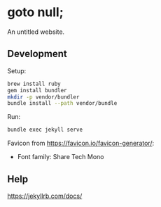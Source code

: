 # goto null;

An untitled website.

## Development

Setup:

```sh
brew install ruby
gem install bundler
mkdir -p vendor/bundler
bundle install --path vendor/bundle
```

Run:

```sh
bundle exec jekyll serve
```

Favicon from https://favicon.io/favicon-generator/:

* Font family: Share Tech Mono

## Help

https://jekyllrb.com/docs/
